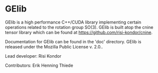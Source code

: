 # GElib

GElib is a high performance C++/CUDA library implementing certain operations related to the rotation group SO(3).  GElib is built atop the cnine tensor library which can be found at https://github.com/risi-kondor/cnine. 

Documentation for GElib can be found in the 'doc' directory. GElib is released under the Mozilla Public License v. 2.0..

Lead developer: Risi Kondor

Contributors: Erik Henning Thiede
